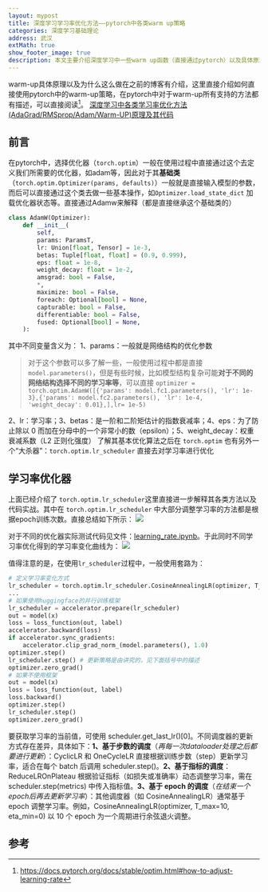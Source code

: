 ```yaml
---
layout: mypost
title: 深度学习学习率优化方法——pytorch中各类warm up策略
categories: 深度学习基础理论
address: 武汉
extMath: true
show_footer_image: true
description: 本文主要介绍深度学习中一些warm up函数（直接通过pytorch）以及具体原理以及实际使用方法
---
```


warm-up具体原理以及为什么这么做在之前的博客有介绍，这里直接介绍如何直接使用pytorch中的warm-up策略，在pytorch中对于warm-up所有支持的方法都有描述，可以直接阅读[^1]。
[深度学习中各类学习率优化方法(AdaGrad/RMSprop/Adam/Warm-UP)原理及其代码](https://www.big-yellow-j.top/posts/2025/01/04/learning_rate.html)

## 前言
在pytorch中，选择优化器（`torch.optim`）一般在使用过程中直接通过这个去定义我们所需要的优化器，如adam等，因此对于其**基础类**（`torch.optim.Optimizer(params, defaults)`）一般就是直接输入模型的参数，而后可以直接通过这个类去做一些基本操作，如`Optimizer.load_state_dict` 加载优化器状态等。直接通过Adamw来解释（都是直接继承这个基础类的）

```python
class AdamW(Optimizer):
    def __init__(
        self,
        params: ParamsT,
        lr: Union[float, Tensor] = 1e-3,
        betas: Tuple[float, float] = (0.9, 0.999),
        eps: float = 1e-8,
        weight_decay: float = 1e-2,
        amsgrad: bool = False,
        *,
        maximize: bool = False,
        foreach: Optional[bool] = None,
        capturable: bool = False,
        differentiable: bool = False,
        fused: Optional[bool] = None,
    ):
```

其中不同变量含义为：
1、params：一般就是网络结构的优化参数
> 对于这个参数可以多了解一些，一般使用过程中都是直接 `model.parameters()`，但是有些时候，比如模型结构复杂可能**对于不同的网络结构选择不同的学习率等**，可以直接 `optimizer = torch.optim.AdamW([{'params': model.fc1.parameters(), 'lr': 1e-3},{'params': model.fc2.parameters(), 'lr': 1e-4, 'weight_decay': 0.01},],lr= 1e-5)`

2、lr：学习率；3、betas：是一阶和二阶矩估计的指数衰减率；4、eps：为了防止除以 0 而加在分母中的一个非常小的数（epsilon）；5、weight_decay：权重衰减系数（L2 正则化强度）
了解其基本优化算法之后在 `torch.optim` 也有另外一个“大杀器”：`torch.optim.lr_scheduler` 直接去对学习率进行优化

## 学习率优化器
上面已经介绍了 `torch.optim.lr_scheduler`这里直接进一步解释其各类方法以及代码实战。其中在 `torch.optim.lr_scheduler` 中大部分调整学习率的方法都是根据epoch训练次数。直接总结如下所示：
![](https://s2.loli.net/2025/06/21/ZR5JkIStjF7TsO1.webp)

对于不同的优化器实际测试代码见文件：[learning_rate.ipynb](https://github.com/Big-Yellow-J/Big-Yellow-J.github.io/blob/master/code/Python/learning_rate/learning_rate.ipynb)。于此同时不同学习率优化得到的学习率变化曲线为：
![](https://s2.loli.net/2025/06/21/OTmDUKPCgush2Rw.webp)

值得注意的是，在使用`lr_scheduler`过程中，一般使用套路为：

```python
# 定义学习率变化方式
lr_scheduler = torch.optim.lr_scheduler.CosineAnnealingLR(optimizer, T_max= (page_layout_config.cos_warmup_t_max* len(train_dataloader)),eta_min= page_layout_config.cos_warmup_eta_min)
...
# 如果使用huggingface的并行训练框架
lr_scheduler = accelerator.prepare(lr_scheduler)
out = model(x)
loss = loss_function(out, label)
accelerator.backward(loss)
if accelerator.sync_gradients:
    accelerator.clip_grad_norm_(model.parameters(), 1.0)
optimizer.step()
lr_scheduler.step() # 更新策略是由讲究的，见下面括号中的描述
optimizer.zero_grad()
# 如果不使用框架
out = model(x)
loss = loss_function(out, label)
loss.backward()
optimizer.step()
lr_scheduler.step()
optimizer.zero_grad()
```

要获取学习率的当前值，可使用 scheduler.get_last_lr()[0]。不同调度器的更新方式存在差异，具体如下：**1、基于步数的调度**（*再每一次dataloader处理之后都要进行更新*）：CyclicLR 和 OneCycleLR 直接根据训练步数（step）更新学习率，适合在每个 batch 后调用 scheduler.step()。**2、基于指标的调度**：ReduceLROnPlateau 根据验证指标（如损失或准确率）动态调整学习率，需在 scheduler.step(metrics) 中传入指标值。**3、基于 epoch 的调度**（*在结束一个epoch后再去更新学习率*）：其他调度器（如 CosineAnnealingLR）通常基于 epoch 调整学习率。例如，CosineAnnealingLR(optimizer, T_max=10, eta_min=0) 以 10 个 epoch 为一个周期进行余弦退火调整。

## 参考
[^1]: https://docs.pytorch.org/docs/stable/optim.html#how-to-adjust-learning-rate
